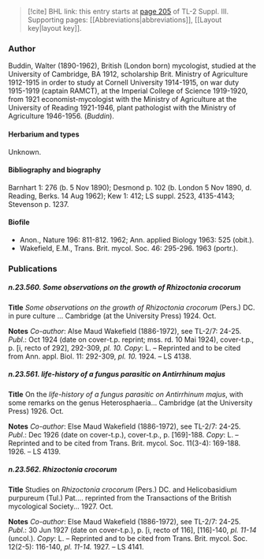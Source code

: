> [!cite] BHL link: this entry starts at [page 205](https://www.biodiversitylibrary.org/item/103861#page/215/mode/1up) of TL-2 Suppl. III.
> Supporting pages: [[Abbreviations|abbreviations]], [[Layout key|layout key]].

### Author

Buddin, Walter (1890-1962), British (London born) mycologist, studied at the University of Cambridge, BA 1912, scholarship Brit. Ministry of Agriculture 1912-1915 in order to study at Cornell University 1914-1915, on war duty 1915-1919 (captain RAMCT), at the Imperial College of Science 1919-1920, from 1921 economist-mycologist with the Ministry of Agriculture at the University of Reading 1921-1946, plant pathologist with the Ministry of Agriculture 1946-1956. (*Buddin*).

#### Herbarium and types

Unknown.

#### Bibliography and biography

Barnhart 1: 276 (b. 5 Nov 1890); Desmond p. 102 (b. London 5 Nov 1890, d. Reading, Berks. 14 Aug 1962); Kew 1: 412; LS suppl. 2523, 4135-4143; Stevenson p. 1237.

#### Biofile

- Anon., Nature 196: 811-812. 1962; Ann. applied Biology 1963: 525 (obit.).
- Wakefield, E.M., Trans. Brit. mycol. Soc. 46: 295-296. 1963 (portr.).

### Publications

##### n.23.560. Some observations on the growth of Rhizoctonia crocorum

**Title**
*Some observations on the growth of Rhizoctonia crocorum* (Pers.) DC. in pure culture ... Cambridge (at the University Press) 1924. Oct.

**Notes**
*Co-author*: Alse Maud Wakefield (1886-1972), see TL-2/7: 24-25.
*Publ*.: Oct 1924 (date on cover-t.p. reprint; mss. rd. 10 Mai 1924), cover-t.p., p. \[i, recto of 292\], 292-309, *pl. 10.* *Copy*: L. – Reprinted and to be cited from Ann. appl. Biol. 11: 292-309, *pl. 10.* 1924. – LS 4138.

##### n.23.561. life-history of a fungus parasitic on Antirrhinum majus

**Title**
On the *life-history of a fungus parasitic on Antirrhinum majus*, with some remarks on the genus Heterosphaeria... Cambridge (at the University Press) 1926. Oct.

**Notes**
*Co-author*: Else Maud Wakefield (1886-1972), see TL-2/7: 24-25.
*Publ*.: Dec 1926 (date on cover-t.p.), cover-t.p., p. \[169\]-188. *Copy*: L. – Reprinted and to be cited from Trans. Brit. mycol. Soc. 11(3-4): 169-188. 1926. – LS 4139.

##### n.23.562. Rhizoctonia crocorum

**Title**
Studies on *Rhizoctonia crocorum* (Pers.) DC. and Helicobasidium purpureum (Tul.) Pat.... reprinted from the Transactions of the British mycological Society... 1927. Oct.

**Notes**
*Co-author*: Else Maud Wakefield (1886-1972), see TL-2/7: 24-25.
*Publ*.: 30 Jun 1927 (date on cover-t.p.), p. \[i, recto of 116\], \[116\]-140, *pl. 11-14* (uncol.).
*Copy*: L. – Reprinted and to be cited from Trans. Brit. mycol. Soc. 12(2-5): 116-140, *pl. 11-14.* 1927. – LS 4141.

